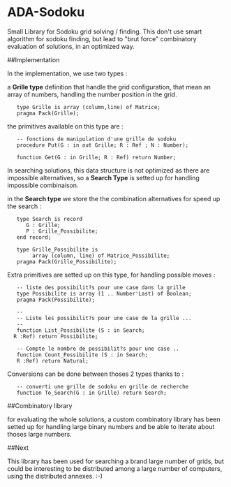 ADA-Sodoku
==========

Small Library for Sodoku grid solving / finding.
This don't use smart algorithm for sodoku finding, but lead to "brut force" combinatory evaluation of solutions, in an optimized way.

##Implementation 

In the implementation, we use two types : 

a **Grille type** definition that handle the grid configuration, that mean an array of numbers, handling the number position in the grid.


       type Grille is array (column,line) of Matrice;
       pragma Pack(Grille);
    
    
the primitives available on this type are : 

       -- fonctions de manipulation d'une grille de sodoku
       procedure Put(G : in out Grille; R : Ref ; N : Number);

       function Get(G : in Grille; R : Ref) return Number;
    


In searching solutions, this data structure is not optimized as there are impossible alternatives, so a **Search Type** is setted up for handling impossible combinaison.

in the **Search type** we store the the combination alternatives for speed up the search :
    
    
       type Search is record
	      G : Grille;
	      P : Grille_Possibilite;
       end record;
        
       type Grille_Possibilite is
     		array (column, line) of Matrice_Possibilite;
       pragma Pack(Grille_Possibilite);
    
    



Extra primitives are setted up on this type, for handling possible moves :


       -- liste des possibilit?s pour une case dans la grille
       type Possibilite is array (1 .. Number'Last) of Boolean;
       pragma Pack(Possibilite);
    
       --
       -- Liste les possibilit?s pour une case de la grille ...
       --
       function List_Possibilite (S : in Search;
      R :Ref) return Possibilite;
    
       -- Compte le nombre de possibilit?s pour une case ..
       function Count_Possibilite (S : in Search;
       R :Ref) return Natural;
    
    
Conversions can be done between thoses 2 types thanks to :

       -- converti une grille de sodoku en grille de recherche
       function To_Search(G : in Grille) return Search;
    

##Combinatory library

for evaluating the whole solutions, a custom combinatory library has been setted up for handling large binary numbers and be able to iterate about thoses large numbers.


##Next

This library has been used for searching a brand large number of grids, but could be interesting to be distributed among a large number of computers, using the distributed annexes. :-)

